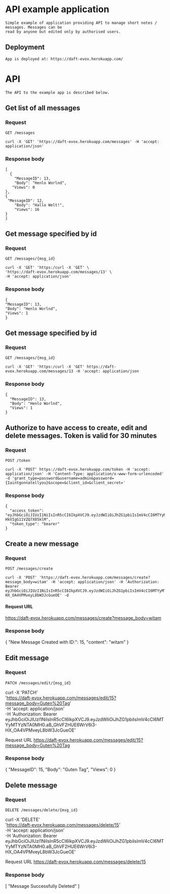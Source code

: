 # API example application

	Simple example of application providing API to manage short notes / messages. Messages can be 
	read by anyone but edited only by authorised users.

## Deployment

	App is deployed at: https://daft-evox.herokuapp.com/

# API

	The API to the example app is described below.

## Get list of all messages

### Request

`GET /messages`

	curl -X 'GET' 'https://daft-evox.herokuapp.com/messages' -H 'accept: application/json'


### Response body

	[
	  {
	    "MessageID": 13,
    	"Body": "Henlo Worlnd",
 	   "Views": 0
  	},
  	{
   	 "MessageID": 12,
    	"Body": "Hallo Welt!",
    	"Views": 16
  	}
	]

## Get message specified by id

### Request

`GET /messages/{msg_id}`

	curl -X 'GET' 'https:/curl -X 'GET' \
 	'https://daft-evox.herokuapp.com/messages/13' \
  	-H 'accept: application/json'


### Response body

	{
  	"MessageID": 13,
  	"Body": "Henlo Worlnd",
  	"Views": 1
	}


## Get message specified by id

### Request

`GET /messages/{msg_id}`

	curl -X 'GET' 'https:/curl -X 'GET' https://daft-evox.herokuapp.com/messages/13 -H 'accept: application/json


### Response body

	{
	  "MessageID": 13,
	  "Body": "Henlo Worlnd",
 	  "Views": 1
	}


## Authorize to have access to create, edit and delete messages. Token is valid for 30 minutes

### Request

`POST /token`

	curl -X 'POST' https://daft-evox.herokuapp.com/token -H 'accept: application/json' -H 'Content-Type: application/x-www-form-urlencoded' -d 'grant_type=password&username=admin&password={Iaintgonnatellyou}&scope=&client_id=&client_secret='


### Response body

	{
	  "access_token": "eyJhbGciOiJIUzI1NiIsInR5cCI6IkpXVCJ9.eyJzdWIiOiJhZG1pbiIsImV4cCI6MTYyMTYzNDgzM30.YkaDyfywJRu739eTJHUGVUQJ-HkVIgG11VZQ7X05klM",
 	  "token_type": "bearer"
	}


## Create a new message

### Request

`POST /messages/create`

 	curl -X 'POST' 'https://daft-evox.herokuapp.com/messages/create?message_body=witam' -H 'accept: application/json' -H 'Authorization: Bearer eyJhbGciOiJIUzI1NiIsInR5cCI6IkpXVCJ9.eyJzdWIiOiJhZG1pbiIsImV4cCI6MTYyMTYzNTA0MH0.aB_GhVF2HUE6WrV6i3-HX_OA4VPMveyL8bW3JcGueOE' -d

#### Request URL

https://daft-evox.herokuapp.com/messages/create?message_body=witam


### Response body

{
  "New Message Created with ID:": 15,
  "content": "witam"
}

## Edit message

### Request

`PATCH /messages/edit/{msg_id}`

curl -X 'PATCH' \
  'https://daft-evox.herokuapp.com/messages/edit/15?message_body=Guten%20Tag' \
  -H 'accept: application/json' \
  -H 'Authorization: Bearer eyJhbGciOiJIUzI1NiIsInR5cCI6IkpXVCJ9.eyJzdWIiOiJhZG1pbiIsImV4cCI6MTYyMTYzNTA0MH0.aB_GhVF2HUE6WrV6i3-HX_OA4VPMveyL8bW3JcGueOE'

Request URL
https://daft-evox.herokuapp.com/messages/edit/15?message_body=Guten%20Tag

### Response body

{
  "MessageID": 15,
  "Body": "Guten Tag",
  "Views": 0
}

## Delete message

### Request

`DELETE /messages/delete/{msg_id}`

curl -X 'DELETE' \
  'https://daft-evox.herokuapp.com/messages/delete/15' \
  -H 'accept: application/json' \
  -H 'Authorization: Bearer eyJhbGciOiJIUzI1NiIsInR5cCI6IkpXVCJ9.eyJzdWIiOiJhZG1pbiIsImV4cCI6MTYyMTYzNTA0MH0.aB_GhVF2HUE6WrV6i3-HX_OA4VPMveyL8bW3JcGueOE'

Request URL
https://daft-evox.herokuapp.com/messages/delete/15

### Response body
[
  "Message Successfully Deleted"
]